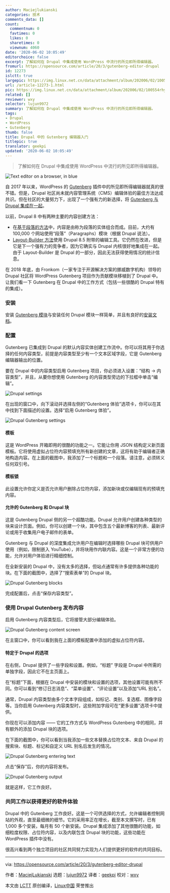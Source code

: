 ```yaml
---
author: Maciejlukianski
categories: 技术
comments_data: []
count:
  commentnum: 0
  favtimes: 0
  likes: 0
  sharetimes: 0
  viewnum: 4060
date: '2020-06-02 10:05:49'
editorchoice: false
excerpt: 了解如何在 Drupal 中集成使用 WordPress 中流行的所见即所得编辑器。
fromurl: https://opensource.com/article/20/3/gutenberg-editor-drupal
id: 12273
islctt: true
largepic: https://img.linux.net.cn/data/attachment/album/202006/02/100554rhynw8nytqz29uw8.png
url: /article-12273-1.html
pic: https://img.linux.net.cn/data/attachment/album/202006/02/100554rhynw8nytqz29uw8.png.thumb.jpg
related: []
reviewer: wxy
selector: lujun9972
summary: 了解如何在 Drupal 中集成使用 WordPress 中流行的所见即所得编辑器。
tags:
- Drupal
- WordPress
- Gutenberg
thumb: false
title: Drupal 中的 Gutenberg 编辑器入门
titlepic: true
translator: geekpi
updated: '2020-06-02 10:05:49'
---
```



> 
> 了解如何在 Drupal 中集成使用 WordPress 中流行的所见即所得编辑器。
> 
> 
> 


![Text editor on a browser, in blue](/data/attachment/album/202006/02/100554rhynw8nytqz29uw8.png "Text editor on a browser, in blue")


自 2017 年以来，WordPress 的 [Gutenberg](https://wordpress.org/plugins/gutenberg/) 插件中的所见即所得编辑器就真的很不错。但是，Drupal 社区尚未就内容管理系统（CMS）编辑体验的最佳方法达成共识。但在社区的大量努力下，出现了一个强有力的新选择，将 [Gutenberg 与 Drupal 集成在一起](https://drupalgutenberg.org/)。


以前，Drupal 8 中有两种主要的内容创建方法：


* 在[基于段落的方法](https://www.droptica.com/blog/flexible-and-easy-content-creation-drupal-paragraphs-module/)中，内容是由称为段落的实体组合而成。目前，大约有 100,000 个网站使用“段落”（Paragraphs）模块（根据 Drupal 说法）。
* [Layout-Builder 方法](https://www.droptica.com/blog/layout-builder-building-drupal-8-layouts/)使用 Drupal 8.5 附带的编辑工具。它仍然在改进，但是它是下一个强有力的竞争者，因为它确实与 Drupal 内核很好地集成在一起。由于 Layout-Builder 是 Drupal 的一部分，因此无法获得使用情况的统计信息。


在 2018 年底，由 Fronkom（一家专注于开源解决方案的挪威数字机构）领导的 Drupal 社区将 WordPress Gutenberg 项目作为贡献模块移植到了 Drupal 中。让我们看一下 Gutenberg 在 Drupal 中的工作方式（包括一些很酷的 Drupal 特有的集成）。


### 安装


安装 [Gutenberg 模块](https://www.drupal.org/project/gutenberg)与安装任何 Drupal 模块一样简单，并且有良好的[安装文档](https://www.drupal.org/docs/8/extending-drupal-8/installing-drupal-8-modules)。


### 配置


Gutenberg 已集成到 Drupal 的默认内容实体创建工作流中。你可以将其用于你选择的任何内容类型，前提是内容类型至少有一个文本区域字段，它是 Gutenberg 编辑器输出的位置。


要在 Drupal 中的内容类型启用 Gutenberg 项目，你必须进入设置：“结构 -> 内容类型”，并且，从要你想使用 Gutenberg 的内容类型旁边的下拉框中单击“编辑”。


![Drupal settings](/data/attachment/album/202006/02/100555c3bzoy1orcsdclkc.png "Drupal settings")


在出现的窗口中，向下滚动并选择左侧的“Gutenberg 体验”选项卡，你可以在其中找到下面描述的设置。选择“启用 Gutenberg 体验”。


![Drupal Gutenberg settings](/data/attachment/album/202006/02/100557nvv9xwvksxmax92v.png "Drupal Gutenberg settings")


#### 模板


这是 WordPress 开箱即用的很酷的功能之一。它能让你用 JSON 结构定义新页面模板。它将使用虚拟占位符内容预填充所有新创建的文章，这将有助于编辑者正确地构造内容。在上面的截图中，我添加了一个标题和一个段落。请注意，必须转义任何双引号。


#### 模板锁


此设置允许你定义是否允许用户删除占位符内容，添加新块或仅编辑现有的预填充内容。


#### 允许的 Gutenberg 和 Drupal 块


这是 Gutenberg Drupal 侧的另一个超酷功能。Drupal 允许用户创建各种类型的块来设计页面。例如，你可以创建一个块，其中包含五个最新博客的列表、最新评论或用于收集用户电子邮件的表单。


Gutenberg 与 Drupal 的深度集成允许用户在编辑时选择哪些 Drupal 块可供用户使用（例如，限制嵌入 YouTube），并将块用作内联内容。这是一个非常方便的功能，允许对用户体验进行精细控制。


在全新安装的 Drupal 中，没有太多的选择，但站点通常有许多提供各种功能的块。在下面的截图中，选择了“搜索表单”的 Drupal 块。


![Drupal Gutenberg blocks](/data/attachment/album/202006/02/100600cd00sa1mer1simdi.png "Drupal Gutenberg blocks")


完成配置后，点击“保存内容类型”。


### 使用 Drupal Gutenberg 发布内容


启用 Gutenberg 内容类型后，它将接管大部分编辑体验。


![Drupal Gutenberg content screen](/data/attachment/album/202006/02/100602mxi9iixtaaraxa4w.png "Drupal Gutenberg content screen")


在主窗口中，你可以看到我在上面的模板配置中添加的虚拟占位符内容。


#### 特定于 Drupal 的选项


在右侧，Drupal 提供了一些字段和设置。例如，“标题” 字段是 Drupal 中所需的单独字段，因此它不在主页面上。


在“标题”下面，根据在 Drupal 中安装的模块和设置的选项，其他设置可能有所不同。你可以看到“修订日志消息”、“菜单设置”、“评论设置”以及添加“URL 别名”。


通常，Drupal 内容类型由多个文本字段组成，如标记、类别、复选框、图像字段等。当你启用 Gutenberg 内容类型时，这些附加字段可在“更多设置”选项卡中提供。


你现在可以添加内容 —— 它的工作方式与 WordPress Gutenberg 中的相同，并有额外的添加 Drupal 块的选项。


在下面的截图中，你可以看到当我添加一些文本替换占位符文本、来自 Drupal 的搜索块、标题、标记和自定义 URL 别名后发生的情况。


![Drupal Gutenberg entering text](/data/attachment/album/202006/02/100606laq91s983am1bt33.png "Drupal Gutenberg entering text")


点击“保存”后，你的内容将发布。


![Drupal Gutenberg output](/data/attachment/album/202006/02/100609sa3mzdk6k3773z47.png "Drupal Gutenberg output")


就是这样，它工作良好。


### 共同工作以获得更好的软件体验


Drupal 中的 Gutenberg 工作良好。这是一个可供选择的方式，允许编辑者控制网站的外观，直至最细微的细节。它的采用率正在增长，截至本文撰写时，已有 1,000 多个安装，每月有 50 个新安装。Drupal 集成添加了其他很酷的功能，如细粒度权限、占位符内容，以及内联包含 Drupal 块的功能，这些功能在 WordPress 插件中没有。


很高兴看到两个独立项目的社区共同努力实现为人们提供更好的软件的共同目标。




---


via: <https://opensource.com/article/20/3/gutenberg-editor-drupal>


作者：[MaciejLukianski](https://opensource.com/users/maciejlukianski) 选题：[lujun9972](https://github.com/lujun9972) 译者：[geekpi](https://github.com/geekpi) 校对：[wxy](https://github.com/wxy)


本文由 [LCTT](https://github.com/LCTT/TranslateProject) 原创编译，[Linux中国](https://linux.cn/) 荣誉推出